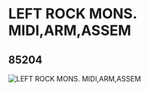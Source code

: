 # LEFT ROCK MONS. MIDI,ARM,ASSEM
## 85204
![LEFT ROCK MONS. MIDI,ARM,ASSEM](https://lc-www-live-s.legocdn.com/media/bricks/5/2/4543322.jpg)